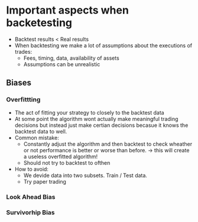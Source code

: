 
# Important aspects when backetesting 
* Backtest results < Real results 
* When backtesting we make a lot of assumptions about the executions of trades: 
    * Fees, timing, data, availability of assets 
    * Assumptions can be unrealistic 

## Biases

### Overfittting
* The act of fitting your strategy to closely to the backtest data
* At some point the algorithm wont actually make meaningful trading decisions but instead just make certian decisions becasue it knows the backtest data to well. 
* Common mistake:
    * Constantly adjust the algorithm and then backtest to check wheather or not performance is better or worse than before. -> this will create a useless overfitted algorithm! 
    * Should not try to backtest to ofthen
* How to avoid:
    * We devide data into two subsets. Train / Test data. 
    * Try paper trading 

### Look Ahead Bias 

### Survivorhip Bias 